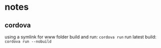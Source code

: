 # notes

## cordova
using a symlink for www folder
build and run: `cordova run`
run latest build: `cordova run --nobuild`